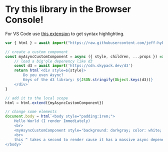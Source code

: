 # Try this library in the Browser Console!

For VS Code use [this extension](https://marketplace.visualstudio.com/items?itemName=pushqrdx.inline-html) to get syntax highlighting.

```js
var { html } = await import("https://raw.githubusercontent.com/jeff-hykin/elemental/2780de43bcde8d5707c6664e549881ba4adfdf7e/main/deno.js")

// create a custom component
const myAsyncCustomComponent = async ({ style, children, ...props }) => {
    // load a big'ole depenency like d3
    const d3 = await import('https://cdn.skypack.dev/d3')
    return html`<div style=${style}>
        Do you even Async?
        Keys of the d3 library: ${JSON.stringify(Object.keys(d3))}
    </div>`
}

// add it to the local scope
html = html.extend({myAsyncCustomComponent})

// change some elements
document.body = html`<body style="padding:1rem;">
    Hello World (I render Immediately)
    <br>
    <myAsyncCustomComponent style='background: darkgray; color: white; padding: 1rem; border-radius: 1rem; margin: 0.3rem;' />
    <br>
    this ^ takes a second to render cause it has a massive async depenency
</body>`

```
